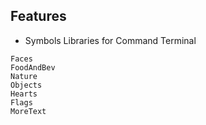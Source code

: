 ## Features

- Symbols Libraries for Command Terminal

```
Faces
FoodAndBev
Nature
Objects
Hearts
Flags
MoreText
```